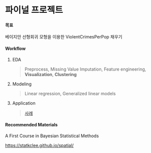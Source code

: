 # 파이널 프로젝트

#### 목표

베이지안 선형회귀 모형을 이용한 ViolentCrimesPerPop 채우기

#### Workflow

1. EDA

   > Preprocess, Missing Value Imputation, Feature engineering, **Visualization**, **Clustering** 

2. Modeling

   > Linear regression, Generalized linear models

3. Application

   > [사례](http://mabu.newscloud.sbs.co.kr/20170308crimemap/web/index.html)

#### Recommended Materials

A First Course in Bayesian Statistical Methods

https://statkclee.github.io/spatial/
